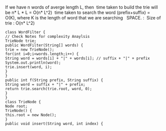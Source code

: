 If we have n words of averge length L, then
​
time taken to build the trie will be n* L * L = O(n* L^2)
​
time taken to search the word (prefix+suffix) = O(K), where K is the length of word that we are searching
​
​
SPACE. :
​
Size of trie : O(n* L^2)
​
```
class WordFilter {
// Check Notes for complexity Anaylsis
TrieNode trie;
public WordFilter(String[] words) {
trie = new TrieNode();
for(int i=0;i<words.length;i++) {
String word = words[i] + "|" + words[i]; // suffix + "|" + prefix
System.out.println(word);
trie.insert(word, i);
}
}
public int f(String prefix, String suffix) {
String word = suffix + "|" + prefix;
return trie.search(trie.root, word, 0);
}
}
class TrieNode {
Node root;
TrieNode() {
this.root = new Node();
}
public void insert(String word, int index) {